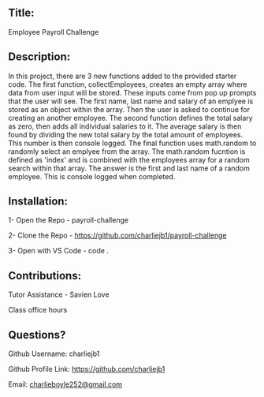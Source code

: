  ## Title: 
 
Employee Payroll Challenge
  
 ## Description: 

In this project, there are 3 new functions added to the provided starter code. The first function, collectEmployees, creates an empty array where data from user input will be stored. These inputs come from pop up prompts that the user will see. The first name, last name and salary of an emplyee is stored as an object within the array. Then the user is asked to continue for creating an another employee. 
The second function defines the total salary as zero, then adds all individual salaries to it. The average salary is then found by dividing the new total salary by the total amount of employees. This number is then console logged.
The final function uses math.random to randomly select an emplyee from the array. The math.random fucntion is defined as 'index' and is combined with the employees array for a random search within that array. The answer is the first and last name of a random employee. This is console logged when completed. 



 ## Installation: 

 1- Open the Repo - payroll-challenge
 
 2- Clone the Repo - https://github.com/charliejb1/payroll-challenge

 3- Open with VS Code - code .

 ## Contributions: 

 Tutor Assistance - Savien Love

 
 Class office hours 

 ## Questions?

  Github Username: charliejb1
  
  Github Profile Link: https://github.com/charliejb1
  
  Email: charlieboyle252@gmail.com
  
